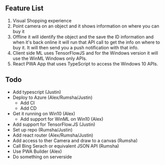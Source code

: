 ## Feature List

1. Visual Shopping experience
2. Point camera on an object and it shows information on where you can buy it
3. Offline it will identify the object and the save the ID information and when it's back online it will run that API call to get the info on where to buy it. It will then send you a push notification with that info.
4. Client side ML uses TensorFlowJS and for the Windows version it will use the WinML Windows only APIs.
5. React PWA App that uses TypeScript to access the Windows 10 APIs.

## Todo

* Add typescript (Justin)
* Deploy to Azure (Alex/Rumsha/Justin)
    * Add CI
    * Add CD
* Get it running on Win10 (Alex)
    * Add support for WinML on Win10 (Alex)
* Add support for TensorFlow.JS (Justin)
* Set up repo (Rumsha/Justin)
* Add react router (Alex/Rumsha/Justin)
* Add access to ther Camera and draw to a canvas (Rumsha)
* Call Bing Serach or equivalent JSON API (Rumsha)
* Use PWA Builder (Alex)
* Do something on serverside